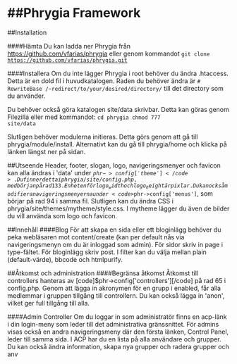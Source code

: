 ##Phrygia Framework
====================================

##Installation

####Hämta
Du kan ladda ner Phrygia från https://github.com/vfarias/phrygia eller genom kommandot <code>git clone https://github.com/vfarias/phrygia.git</code>

####Installera
Om du inte lägger Phrygia i root behöver du ändra .htaccess. Detta är en dold fil i huvudkatalogen. Raden du behöver ändra är 
<code># RewriteBase /~redirect/to/your/desired/directory/</code> till det directory som du använder.

Du behöver också göra katalogen site/data skrivbar. Detta kan göras genom Filezilla eller med kommandot: <code>cd phrygia chmod 777 site/data</code>

Slutligen behöver modulerna initieras. Detta görs genom att gå till phrygia/module/install. Alternativt kan du gå till phrygia/home och klicka på länken längst ner på sidan.

##Utseende
Header, footer, slogan, logo, navigeringsmenyer och favicon kan alla ändras i 'data' under <code>$phr->config['theme']</code>. 
Du finner detta i phrygia/site/config.php, med början på rad 133. Enheten för logo_width och logo_height är pixlar.
Du kan också modifiera navigeringsmenyerna under <code>$phr->config['menus']</code>, som börjar på rad 94 i samma fil.
Slutligen kan du ändra CSS i phrygia/site/themes/mytheme/style.css. I mytheme lägger du även de bilder du vill använda som logo och favicon.


##Innehåll
####Blog
För att skapa en sida eller ett bloginlägg behöver du peka webläsaren mot content/create (kan per default nås via navigeringsmenyn om du är inloggad som admin).
För sidor skriv in page i type-fältet. För bloginlägg skriv post. I filter kan du välja mellan plain (default-värde), bbcode och htmlpurify.


##Åtkomst och administration
####Begränsa åtkomst
Åtkomst till controllers hanteras av [code]$phr->config['controllers'][/code] på rad 65 i config.php. 
Genom att lägga in akronymen för en grupp i enabled, får alla medlemmar i gruppen tillgång till controllern. Du kan också lägga in 'anon', vilket ger full tillgång till alla. 

####Admin Controller
Om du loggar in som administratör finns en acp-länk i din login-meny som leder till det administrativa gränssnittet. 
För admins visas också en andra navigeringsmeny där den första länken, Control Panel, leder till samma sida.
I ACP har du en lista på alla användare och grupper. Du kan också ändra information, skapa nya grupper och radera grupper och anv 
